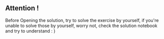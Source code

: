 ## Attention !
Before Opening the solution, try to solve the exercise by yourself, if you're unable to solve those by yourself, worry not, check the solution notebook and try to understand : )